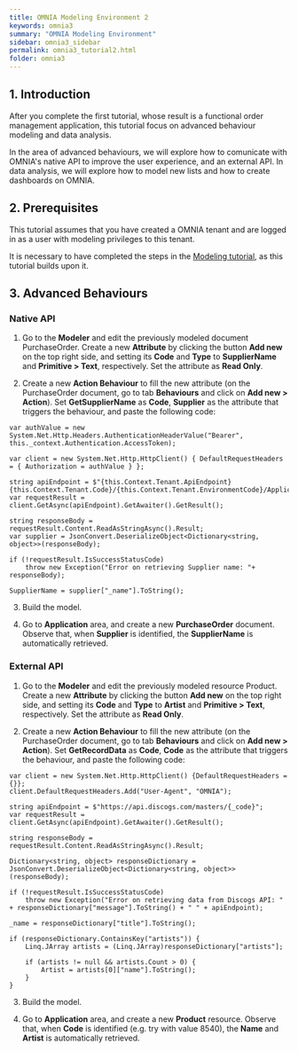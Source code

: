 ```yaml
---
title: OMNIA Modeling Environment 2
keywords: omnia3
summary: "OMNIA Modeling Environment"
sidebar: omnia3_sidebar
permalink: omnia3_tutorial2.html
folder: omnia3
---
```


## 1. Introduction

After you complete the first tutorial, whose result is a functional order management application, this tutorial focus on advanced behaviour modeling and data analysis.

In the area of advanced behaviours, we will explore how to comunicate with OMNIA's native API to improve the user experience, and an external API.
In data analysis, we will explore how to model new lists and how to create dashboards on OMNIA.

## 2. Prerequisites

This tutorial assumes that you have created a OMNIA tenant and are logged in as a user with modeling privileges to this tenant.

It is necessary to have completed the steps in the  [Modeling tutorial](http://docs.numbersbelieve.com/omnia3_tutorial1.html), as this tutorial builds upon it.

## 3. Advanced Behaviours

### Native API
 
1. Go to the **Modeler** and edit the previously modeled document PurchaseOrder. Create a new  **Attribute**  by clicking the button  **Add new**  on the top right side, and setting its  **Code** and **Type**  to  **SupplierName** and **Primitive > Text**, respectively. Set the attribute as **Read Only**.

2. Create a new **Action Behaviour**  to fill the new attribute (on the PurchaseOrder document, go to tab **Behaviours** and click on **Add new > Action**). Set **GetSupplierName** as **Code**, **Supplier** as the attribute that triggers the behaviour, and paste the following code:

````
var authValue = new System.Net.Http.Headers.AuthenticationHeaderValue("Bearer", this._context.Authentication.AccessToken);

var client = new System.Net.Http.HttpClient() { DefaultRequestHeaders = { Authorization = authValue } };

string apiEndpoint = $"{this.Context.Tenant.ApiEndpoint}{this.Context.Tenant.Code}/{this.Context.Tenant.EnvironmentCode}/Application/Supplier/{Supplier}";
var requestResult = client.GetAsync(apiEndpoint).GetAwaiter().GetResult();

string responseBody = requestResult.Content.ReadAsStringAsync().Result;
var supplier = JsonConvert.DeserializeObject<Dictionary<string, object>>(responseBody);

if (!requestResult.IsSuccessStatusCode)
    throw new Exception("Error on retrieving Supplier name: "+ responseBody);

SupplierName = supplier["_name"].ToString();

````

3. Build the model.

4. Go to **Application** area, and create a new **PurchaseOrder** document. Observe that, when **Supplier** is identified, the **SupplierName** is automatically retrieved.

### External API

1. Go to the **Modeler** and edit the previously modeled resource Product. Create a new  **Attribute**  by clicking the button  **Add new**  on the top right side, and setting its  **Code** and **Type**  to  **Artist** and **Primitive > Text**, respectively. Set the attribute as **Read Only**.

2. Create a new **Action Behaviour**  to fill the new attribute (on the PurchaseOrder document, go to tab **Behaviours** and click on **Add new > Action**). Set **GetRecordData** as **Code**, **Code** as the attribute that triggers the behaviour, and paste the following code:

````
var client = new System.Net.Http.HttpClient() {DefaultRequestHeaders = {}};
client.DefaultRequestHeaders.Add("User-Agent", "OMNIA");

string apiEndpoint = $"https://api.discogs.com/masters/{_code}";
var requestResult = client.GetAsync(apiEndpoint).GetAwaiter().GetResult();

string responseBody = requestResult.Content.ReadAsStringAsync().Result;

Dictionary<string, object> responseDictionary = JsonConvert.DeserializeObject<Dictionary<string, object>>(responseBody);

if (!requestResult.IsSuccessStatusCode)
    throw new Exception("Error on retrieving data from Discogs API: " + responseDictionary["message"].ToString() + " " + apiEndpoint);

_name = responseDictionary["title"].ToString();

if (responseDictionary.ContainsKey("artists")) {
    Linq.JArray artists = (Linq.JArray)responseDictionary["artists"];
                
    if (artists != null && artists.Count > 0) {
        Artist = artists[0]["name"].ToString();
    }
}
````

3. Build the model.

4. Go to **Application** area, and create a new **Product** resource. Observe that, when **Code** is identified (e.g. try with value 8540), the **Name** and **Artist** is automatically retrieved.
